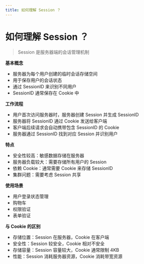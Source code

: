 ```yaml
---
title: 如何理解 Session ？
---
```


# 如何理解 Session ？

> Session 是服务器端的会话管理机制

**基本概念**
- 服务器为每个用户创建的临时会话存储空间
- 用于保存用户的会话状态
- 通过 SessionID 来识别不同用户
- SessionID 通常保存在 Cookie 中

**工作流程**
- 用户首次访问服务器时，服务器创建 Session 并生成 SessionID
- 服务器将 SessionID 通过 Cookie 发送给客户端
- 客户端后续请求会自动携带包含 SessionID 的 Cookie
- 服务器通过 SessionID 找到对应 Session 并识别用户

**特点**
- 安全性较高：敏感数据存储在服务器
- 服务器负载较大：需要存储所有用户的 Session
- 依赖 Cookie：通常需要 Cookie 来存储 SessionID
- 集群问题：需要考虑 Session 共享

**使用场景**
- 用户登录状态管理
- 购物车
- 权限验证
- 表单验证

**与 Cookie 的区别**
- 存储位置：Session 在服务器，Cookie 在客户端
- 安全性：Session 较安全，Cookie 相对不安全
- 存储容量：Session 容量较大，Cookie 通常限制 4KB
- 性能：Session 消耗服务器资源，Cookie 消耗带宽资源